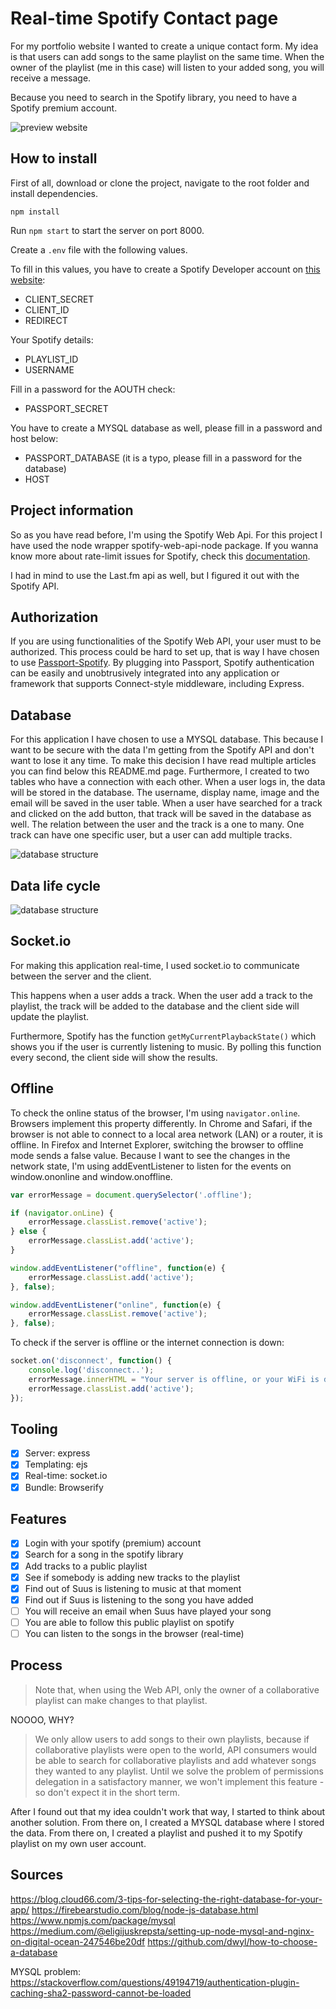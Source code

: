 # Real-time Spotify Contact page

For my portfolio website I wanted to create a unique contact form. My idea is that users can add songs to the same playlist on the same time. When the owner of the playlist (me in this case) will listen to your added song, you will receive a message.

Because you need to search in the Spotify library, you need to have a Spotify premium account.

![](./screenshots/preview1.png "preview website")

## How to install
First of all, download or clone the project, navigate to the root folder and install dependencies.

`npm install`

Run `npm start` to start the server on port 8000.

Create a `.env` file with the following values.

To fill in this values, you have to create a Spotify Developer account on [this website](https://beta.developer.spotify.com/):
- CLIENT_SECRET
- CLIENT_ID
- REDIRECT

Your Spotify details:
- PLAYLIST_ID
- USERNAME

Fill in a password for the AOUTH check:
- PASSPORT_SECRET

You have to create a MYSQL database as well, please fill in a password and host below:
- PASSPORT_DATABASE (it is a typo, please fill in a password for the database)
- HOST

## Project information
So as you have read before, I'm using the Spotify Web Api. For this project I have used the node wrapper spotify-web-api-node package. If you wanna know more about rate-limit issues for Spotify, check this [documentation](https://beta.developer.spotify.com/documentation/web-api/).

I had in mind to use the Last.fm api as well, but I figured it out with the Spotify API.

## Authorization
If you are using functionalities of the Spotify Web API, your user must to be authorized. This process could be hard to set up, that is way I have chosen to use [Passport-Spotify](https://github.com/jmperez/passport-spotify#readme). By plugging into Passport, Spotify authentication can be easily and unobtrusively integrated into any application or framework that supports Connect-style middleware, including Express.

## Database
For this application I have chosen to use a MYSQL database. This because I want to be secure with the data I'm getting from the Spotify API and don't want to lose it any time. To make this decision I have read multiple articles you can find below this README.md page. Furthermore, I created to two tables who have a connection with each other. When a user logs in, the data will be stored in the database. The username, display name, image and the email will be saved in the user table. When a user have searched for a track and clicked on the add button, that track will be saved in the database as well. The relation between the user and the track is a one to many. One track can have one specific user, but a user can add multiple tracks.

![](./screenshots/database.png "database structure")

## Data life cycle
![](./screenshots/datalifecycle.png "database structure")

## Socket.io
For making this application real-time, I used socket.io to communicate between the server and the client.

This happens when a user adds a track. When the user add a track to the playlist, the track will be added to the database and the client side will update the playlist.

Furthermore, Spotify has the function `getMyCurrentPlaybackState()` which shows you if the user is currently listening to music. By polling this function every second, the client side will show the results.


## Offline
To check the online status of the browser, I'm using `navigator.online`. Browsers implement this property differently. In Chrome and Safari, if the browser is not able to connect to a local area network (LAN) or a router, it is offline. In Firefox and Internet Explorer, switching the browser to offline mode sends a false value. Because I want to see the changes in the network state, I'm using addEventListener to listen for the events on window.ononline and window.onoffline.

```javascript
var errorMessage = document.querySelector('.offline');

if (navigator.onLine) {
	errorMessage.classList.remove('active');
} else {
	errorMessage.classList.add('active');
}

window.addEventListener("offline", function(e) {
	errorMessage.classList.add('active');
}, false);

window.addEventListener("online", function(e) {
	errorMessage.classList.remove('active');
}, false);
```

To check if the server is offline or the internet connection is down:

``` javascript
socket.on('disconnect', function() {
	console.log('disconnect..');
	errorMessage.innerHTML = "Your server is offline, or your WiFi is down";
	errorMessage.classList.add('active');
});
```

## Tooling
- [x] Server: express
- [x] Templating: ejs
- [x] Real-time: socket.io
- [x] Bundle: Browserify

## Features
- [x] Login with your spotify (premium) account
- [x] Search for a song in the spotify library
- [x] Add tracks to a public playlist
- [x] See if somebody is adding new tracks to the playlist
- [x] Find out of Suus is listening to music at that moment
- [x] Find out if Suus is listening to the song you have added
- [ ] You will receive an email when Suus have played your song
- [ ] You are able to follow this public playlist on spotify
- [ ] You can listen to the songs in the browser (real-time)

## Process

> Note that, when using the Web API, only the owner of a collaborative playlist can make changes to that playlist.

NOOOO, WHY?

> We only allow users to add songs to their own playlists, because if collaborative playlists were open to the world, API consumers would be able to search for collaborative playlists and add whatever songs they wanted to any playlist. Until we solve the problem of permissions delegation in a satisfactory manner, we won't implement this feature - so don't expect it in the short term.

After I found out that my idea couldn't work that way, I started to think about another solution. From there on, I created a MYSQL database where I stored the data. From there on, I created a playlist and pushed it to my Spotify playlist on my own user account.

## Sources
https://blog.cloud66.com/3-tips-for-selecting-the-right-database-for-your-app/
https://firebearstudio.com/blog/node-js-database.html
https://www.npmjs.com/package/mysql
https://medium.com/@eligijuskrepsta/setting-up-node-mysql-and-nginx-on-digital-ocean-247546be20df
https://github.com/dwyl/how-to-choose-a-database

MYSQL problem:
https://stackoverflow.com/questions/49194719/authentication-plugin-caching-sha2-password-cannot-be-loaded
